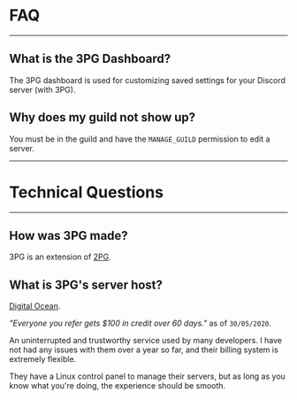 # FAQ

---

## What is the 3PG Dashboard?
The 3PG dashboard is used for customizing saved settings for your Discord server (with 3PG).

## Why does my guild not show up?
You must be in the guild and have the `MANAGE_GUILD` permission to edit a server.

---

# Technical Questions

---

## How was 3PG made?
3PG is an extension of [2PG](https://2PG.xyz).

## What is 3PG's server host?
[Digital Ocean](https://m.do.co/c/be464b522714).

*"Everyone you refer gets $100 in credit over 60 days."* as of `30/05/2020`.

An uninterrupted and trustworthy service used by many developers.
I have not had any issues with them over a year so far, and their billing system is extremely flexible.

They have a Linux control panel to manage their servers, but as long as you know what you're doing, the experience should be smooth.